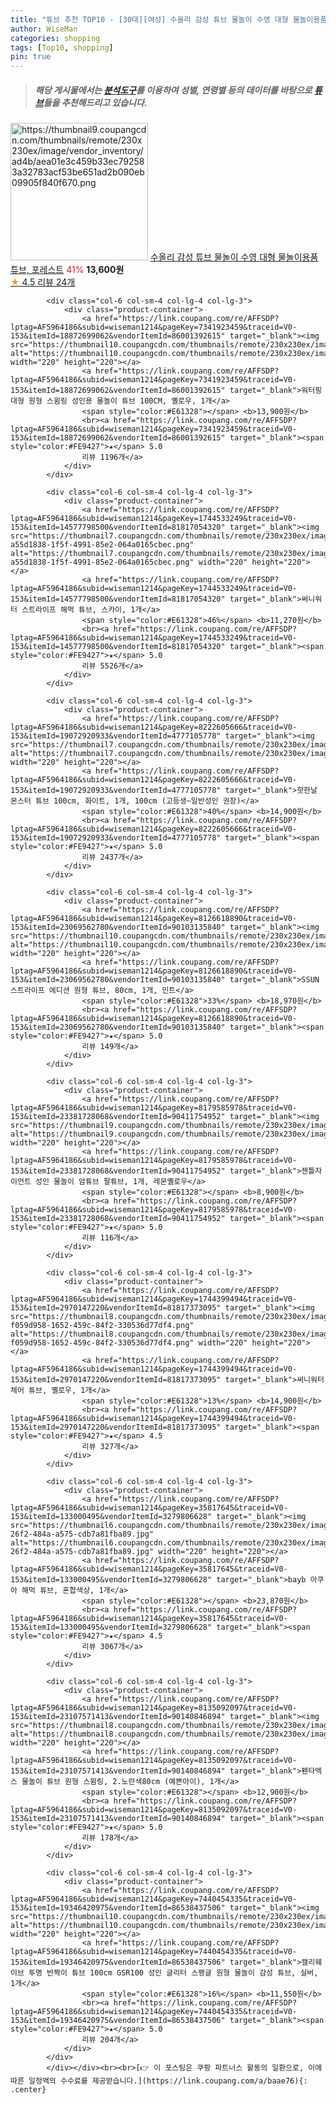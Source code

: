 ```yaml
---
title: "튜브 추천 TOP10 - [30대][여성] 수올리 감성 튜브 물놀이 수영 대형 물놀이용품 튜브, 포레스트"
author: WiseMan
categories: shopping
tags: [Top10, shopping]
pin: true
---
```


> ##### 해당 게시물에서는 [**분석도구**](https://itemscout.io/)를 이용하여 **성별**, **연령별** 등의 데이터를 바탕으로 [**튜브**](https://link.coupang.com/a/baae76)들을 추천해드리고 있습니다.
<div class="container"><div class="row">
            <div class="col-6 col-sm-4 col-lg-4 col-lg-3">
                <div class="product-container">
                    <a href="https://link.coupang.com/re/AFFSDP?lptag=AF5964186&subid=wiseman1214&pageKey=7400717391&traceid=V0-153&itemId=19154788804&vendorItemId=88203746779" target="_blank"><img src="https://thumbnail9.coupangcdn.com/thumbnails/remote/230x230ex/image/vendor_inventory/ad4b/aea01e3c459b33ec792583a32783acf53be651ad2b090eb09905f840f670.png" alt="https://thumbnail9.coupangcdn.com/thumbnails/remote/230x230ex/image/vendor_inventory/ad4b/aea01e3c459b33ec792583a32783acf53be651ad2b090eb09905f840f670.png" width="220" height="220"></a>
                    <a href="https://link.coupang.com/re/AFFSDP?lptag=AF5964186&subid=wiseman1214&pageKey=7400717391&traceid=V0-153&itemId=19154788804&vendorItemId=88203746779" target="_blank">수올리 감성 튜브 물놀이 수영 대형 물놀이용품 튜브, 포레스트</a>
                    <span style="color:#E61328">41%</span> <b>13,600원</b>
                    <br><a href="https://link.coupang.com/re/AFFSDP?lptag=AF5964186&subid=wiseman1214&pageKey=7400717391&traceid=V0-153&itemId=19154788804&vendorItemId=88203746779" target="_blank"><span style="color:#FE9427">★</span> 4.5
                    리뷰 24개</a>
                </div>
            </div>
            
            <div class="col-6 col-sm-4 col-lg-4 col-lg-3">
                <div class="product-container">
                    <a href="https://link.coupang.com/re/AFFSDP?lptag=AF5964186&subid=wiseman1214&pageKey=7341923459&traceid=V0-153&itemId=18872699062&vendorItemId=86001392615" target="_blank"><img src="https://thumbnail10.coupangcdn.com/thumbnails/remote/230x230ex/image/vendor_inventory/bd4c/ca454e5f95de95591a894df2bc296562e6113147def73cae0d3943a9bd22.jpg" alt="https://thumbnail10.coupangcdn.com/thumbnails/remote/230x230ex/image/vendor_inventory/bd4c/ca454e5f95de95591a894df2bc296562e6113147def73cae0d3943a9bd22.jpg" width="220" height="220"></a>
                    <a href="https://link.coupang.com/re/AFFSDP?lptag=AF5964186&subid=wiseman1214&pageKey=7341923459&traceid=V0-153&itemId=18872699062&vendorItemId=86001392615" target="_blank">워터핑 대형 원형 스윔링 성인용 물놀이 튜브 100CM, 옐로우, 1개</a>
                    <span style="color:#E61328"></span> <b>13,900원</b>
                    <br><a href="https://link.coupang.com/re/AFFSDP?lptag=AF5964186&subid=wiseman1214&pageKey=7341923459&traceid=V0-153&itemId=18872699062&vendorItemId=86001392615" target="_blank"><span style="color:#FE9427">★</span> 5.0
                    리뷰 1196개</a>
                </div>
            </div>
            
            <div class="col-6 col-sm-4 col-lg-4 col-lg-3">
                <div class="product-container">
                    <a href="https://link.coupang.com/re/AFFSDP?lptag=AF5964186&subid=wiseman1214&pageKey=1744533249&traceid=V0-153&itemId=14577798500&vendorItemId=81817054320" target="_blank"><img src="https://thumbnail7.coupangcdn.com/thumbnails/remote/230x230ex/image/retail/images/1334879953535472-a55d1838-1f5f-4991-85e2-064a0165cbec.png" alt="https://thumbnail7.coupangcdn.com/thumbnails/remote/230x230ex/image/retail/images/1334879953535472-a55d1838-1f5f-4991-85e2-064a0165cbec.png" width="220" height="220"></a>
                    <a href="https://link.coupang.com/re/AFFSDP?lptag=AF5964186&subid=wiseman1214&pageKey=1744533249&traceid=V0-153&itemId=14577798500&vendorItemId=81817054320" target="_blank">써니워터 스트라이프 해먹 튜브, 스카이, 1개</a>
                    <span style="color:#E61328">46%</span> <b>11,270원</b>
                    <br><a href="https://link.coupang.com/re/AFFSDP?lptag=AF5964186&subid=wiseman1214&pageKey=1744533249&traceid=V0-153&itemId=14577798500&vendorItemId=81817054320" target="_blank"><span style="color:#FE9427">★</span> 5.0
                    리뷰 5526개</a>
                </div>
            </div>
            
            <div class="col-6 col-sm-4 col-lg-4 col-lg-3">
                <div class="product-container">
                    <a href="https://link.coupang.com/re/AFFSDP?lptag=AF5964186&subid=wiseman1214&pageKey=8222605666&traceid=V0-153&itemId=19072920933&vendorItemId=4777105778" target="_blank"><img src="https://thumbnail7.coupangcdn.com/thumbnails/remote/230x230ex/image/vendor_inventory/29d7/66c8e1df522c972da6fe5dc4fd708b5e4632fb290eba0b1dd91dd02e96db.png" alt="https://thumbnail7.coupangcdn.com/thumbnails/remote/230x230ex/image/vendor_inventory/29d7/66c8e1df522c972da6fe5dc4fd708b5e4632fb290eba0b1dd91dd02e96db.png" width="220" height="220"></a>
                    <a href="https://link.coupang.com/re/AFFSDP?lptag=AF5964186&subid=wiseman1214&pageKey=8222605666&traceid=V0-153&itemId=19072920933&vendorItemId=4777105778" target="_blank">핫한날 몬스터 튜브 100cm, 화이트, 1개, 100cm (고등생~일반성인 권장)</a>
                    <span style="color:#E61328">40%</span> <b>14,900원</b>
                    <br><a href="https://link.coupang.com/re/AFFSDP?lptag=AF5964186&subid=wiseman1214&pageKey=8222605666&traceid=V0-153&itemId=19072920933&vendorItemId=4777105778" target="_blank"><span style="color:#FE9427">★</span> 5.0
                    리뷰 2437개</a>
                </div>
            </div>
            
            <div class="col-6 col-sm-4 col-lg-4 col-lg-3">
                <div class="product-container">
                    <a href="https://link.coupang.com/re/AFFSDP?lptag=AF5964186&subid=wiseman1214&pageKey=8126618890&traceid=V0-153&itemId=23069562780&vendorItemId=90103135840" target="_blank"><img src="https://thumbnail10.coupangcdn.com/thumbnails/remote/230x230ex/image/vendor_inventory/4e1a/80be9d758b963e5d9f2fcfc4722baccc34af74d7e4950b1499eccdd761c1.jpg" alt="https://thumbnail10.coupangcdn.com/thumbnails/remote/230x230ex/image/vendor_inventory/4e1a/80be9d758b963e5d9f2fcfc4722baccc34af74d7e4950b1499eccdd761c1.jpg" width="220" height="220"></a>
                    <a href="https://link.coupang.com/re/AFFSDP?lptag=AF5964186&subid=wiseman1214&pageKey=8126618890&traceid=V0-153&itemId=23069562780&vendorItemId=90103135840" target="_blank">SSUN 스트라이프 에디션 원형 튜브, 80cm, 1개, 민트</a>
                    <span style="color:#E61328">33%</span> <b>18,970원</b>
                    <br><a href="https://link.coupang.com/re/AFFSDP?lptag=AF5964186&subid=wiseman1214&pageKey=8126618890&traceid=V0-153&itemId=23069562780&vendorItemId=90103135840" target="_blank"><span style="color:#FE9427">★</span> 5.0
                    리뷰 149개</a>
                </div>
            </div>
            
            <div class="col-6 col-sm-4 col-lg-4 col-lg-3">
                <div class="product-container">
                    <a href="https://link.coupang.com/re/AFFSDP?lptag=AF5964186&subid=wiseman1214&pageKey=8179585978&traceid=V0-153&itemId=23381728068&vendorItemId=90411754952" target="_blank"><img src="https://thumbnail9.coupangcdn.com/thumbnails/remote/230x230ex/image/vendor_inventory/47a1/bb9a9c18303a89930a3d8c9c3e1883549aec3e6c23b6a1acf3752457f742.png" alt="https://thumbnail9.coupangcdn.com/thumbnails/remote/230x230ex/image/vendor_inventory/47a1/bb9a9c18303a89930a3d8c9c3e1883549aec3e6c23b6a1acf3752457f742.png" width="220" height="220"></a>
                    <a href="https://link.coupang.com/re/AFFSDP?lptag=AF5964186&subid=wiseman1214&pageKey=8179585978&traceid=V0-153&itemId=23381728068&vendorItemId=90411754952" target="_blank">젠틀자이언트 성인 물놀이 암튜브 팔튜브, 1개, 레몬옐로우</a>
                    <span style="color:#E61328"></span> <b>8,900원</b>
                    <br><a href="https://link.coupang.com/re/AFFSDP?lptag=AF5964186&subid=wiseman1214&pageKey=8179585978&traceid=V0-153&itemId=23381728068&vendorItemId=90411754952" target="_blank"><span style="color:#FE9427">★</span> 5.0
                    리뷰 116개</a>
                </div>
            </div>
            
            <div class="col-6 col-sm-4 col-lg-4 col-lg-3">
                <div class="product-container">
                    <a href="https://link.coupang.com/re/AFFSDP?lptag=AF5964186&subid=wiseman1214&pageKey=1744399494&traceid=V0-153&itemId=2970147220&vendorItemId=81817373095" target="_blank"><img src="https://thumbnail8.coupangcdn.com/thumbnails/remote/230x230ex/image/retail/images/1086656213183853-f059d958-1652-459c-84f2-330536d77df4.png" alt="https://thumbnail8.coupangcdn.com/thumbnails/remote/230x230ex/image/retail/images/1086656213183853-f059d958-1652-459c-84f2-330536d77df4.png" width="220" height="220"></a>
                    <a href="https://link.coupang.com/re/AFFSDP?lptag=AF5964186&subid=wiseman1214&pageKey=1744399494&traceid=V0-153&itemId=2970147220&vendorItemId=81817373095" target="_blank">써니워터 체어 튜브, 옐로우, 1개</a>
                    <span style="color:#E61328">13%</span> <b>14,900원</b>
                    <br><a href="https://link.coupang.com/re/AFFSDP?lptag=AF5964186&subid=wiseman1214&pageKey=1744399494&traceid=V0-153&itemId=2970147220&vendorItemId=81817373095" target="_blank"><span style="color:#FE9427">★</span> 4.5
                    리뷰 327개</a>
                </div>
            </div>
            
            <div class="col-6 col-sm-4 col-lg-4 col-lg-3">
                <div class="product-container">
                    <a href="https://link.coupang.com/re/AFFSDP?lptag=AF5964186&subid=wiseman1214&pageKey=35817645&traceid=V0-153&itemId=133000495&vendorItemId=3279806628" target="_blank"><img src="https://thumbnail6.coupangcdn.com/thumbnails/remote/230x230ex/image/retail/images/2017/09/08/13/6/a78108be-26f2-484a-a575-cdb7a81fba89.jpg" alt="https://thumbnail6.coupangcdn.com/thumbnails/remote/230x230ex/image/retail/images/2017/09/08/13/6/a78108be-26f2-484a-a575-cdb7a81fba89.jpg" width="220" height="220"></a>
                    <a href="https://link.coupang.com/re/AFFSDP?lptag=AF5964186&subid=wiseman1214&pageKey=35817645&traceid=V0-153&itemId=133000495&vendorItemId=3279806628" target="_blank">bayb 아쿠아 해먹 튜브, 혼합색상, 1개</a>
                    <span style="color:#E61328"></span> <b>23,870원</b>
                    <br><a href="https://link.coupang.com/re/AFFSDP?lptag=AF5964186&subid=wiseman1214&pageKey=35817645&traceid=V0-153&itemId=133000495&vendorItemId=3279806628" target="_blank"><span style="color:#FE9427">★</span> 4.5
                    리뷰 3067개</a>
                </div>
            </div>
            
            <div class="col-6 col-sm-4 col-lg-4 col-lg-3">
                <div class="product-container">
                    <a href="https://link.coupang.com/re/AFFSDP?lptag=AF5964186&subid=wiseman1214&pageKey=8135092097&traceid=V0-153&itemId=23107571413&vendorItemId=90140846894" target="_blank"><img src="https://thumbnail8.coupangcdn.com/thumbnails/remote/230x230ex/image/vendor_inventory/68ca/5e887c1da9bee3003fe9d23809dda38f0ca0f69626aecc5cfa359761f98b.png" alt="https://thumbnail8.coupangcdn.com/thumbnails/remote/230x230ex/image/vendor_inventory/68ca/5e887c1da9bee3003fe9d23809dda38f0ca0f69626aecc5cfa359761f98b.png" width="220" height="220"></a>
                    <a href="https://link.coupang.com/re/AFFSDP?lptag=AF5964186&subid=wiseman1214&pageKey=8135092097&traceid=V0-153&itemId=23107571413&vendorItemId=90140846894" target="_blank">펜타엑스 물놀이 튜브 원형 스윔링, 2.노란색80cm (예쁜아이), 1개</a>
                    <span style="color:#E61328"></span> <b>12,900원</b>
                    <br><a href="https://link.coupang.com/re/AFFSDP?lptag=AF5964186&subid=wiseman1214&pageKey=8135092097&traceid=V0-153&itemId=23107571413&vendorItemId=90140846894" target="_blank"><span style="color:#FE9427">★</span> 5.0
                    리뷰 178개</a>
                </div>
            </div>
            
            <div class="col-6 col-sm-4 col-lg-4 col-lg-3">
                <div class="product-container">
                    <a href="https://link.coupang.com/re/AFFSDP?lptag=AF5964186&subid=wiseman1214&pageKey=7440454335&traceid=V0-153&itemId=19346420975&vendorItemId=86538437506" target="_blank"><img src="https://thumbnail10.coupangcdn.com/thumbnails/remote/230x230ex/image/vendor_inventory/a817/f12faedb2b0ee134b3f97d7afb39560d725ba3f98d6050726ce0a7bb9a70.jpg" alt="https://thumbnail10.coupangcdn.com/thumbnails/remote/230x230ex/image/vendor_inventory/a817/f12faedb2b0ee134b3f97d7afb39560d725ba3f98d6050726ce0a7bb9a70.jpg" width="220" height="220"></a>
                    <a href="https://link.coupang.com/re/AFFSDP?lptag=AF5964186&subid=wiseman1214&pageKey=7440454335&traceid=V0-153&itemId=19346420975&vendorItemId=86538437506" target="_blank">캘리웨이브 투명 반짝이 튜브 100cm GSR100 성인 글리터 스팽글 원형 물놀이 감성 튜브, 실버, 1개</a>
                    <span style="color:#E61328">16%</span> <b>11,550원</b>
                    <br><a href="https://link.coupang.com/re/AFFSDP?lptag=AF5964186&subid=wiseman1214&pageKey=7440454335&traceid=V0-153&itemId=19346420975&vendorItemId=86538437506" target="_blank"><span style="color:#FE9427">★</span> 5.0
                    리뷰 204개</a>
                </div>
            </div>
            </div></div><br><br>[👉 이 포스팅은 쿠팡 파트너스 활동의 일환으로, 이에 따른 일정액의 수수료를 제공받습니다.](https://link.coupang.com/a/baae76){: .center}